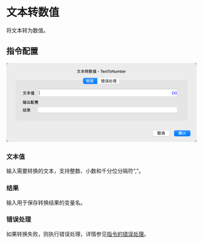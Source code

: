 # 文本转数值

将文本转为数值。

## 指令配置

![文本转数值常规配置对话框](text_to_number_general_config.png)

### 文本值

输入需要转换的文本，支持整数、小数和千分位分隔符“,”。

### 结果

输入用于保存转换结果的变量名。

### 错误处理

如果转换失败，则执行错误处理，详情参见[指令的错误处理](../../../manual/error_handling.md)。
